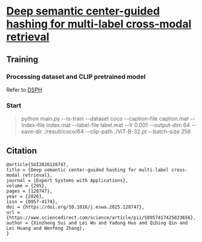 # [Deep semantic center-guided hashing for multi-label cross-modal retrieval](https://www.sciencedirect.com/science/article/pii/S0957417425023656)


## Training

### Processing dataset and CLIP pretrained model
Refer to [DSPH](https://github.com/QinLab-WFU/DSPH)

### Start

> python main.py --is-train --dataset coco --caption-file caption.mat --index-file index.mat --label-file label.mat --lr 0.001 --output-dim 64 --save-dir ./result/coco/64 --clip-path ./ViT-B-32.pt --batch-size 256

## Citation
``` 
@article{SUI2026128747,
title = {Deep semantic center-guided hashing for multi-label cross-modal retrieval},
journal = {Expert Systems with Applications},
volume = {295},
pages = {128747},
year = {2026},
issn = {0957-4174},
doi = {https://doi.org/10.1016/j.eswa.2025.128747},
url = {https://www.sciencedirect.com/science/article/pii/S0957417425023656},
author = {Xinzheng Sui and Lei Wu and Yadong Huo and Qibing Qin and Lei Huang and Wenfeng Zhang},
}
```
